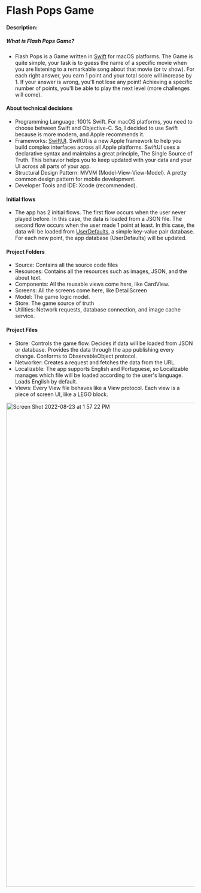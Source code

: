 # Flash Pops Game
#### Description:

##### What is Flash Pops Game?

- Flash Pops is a Game written in [Swift](https://www.swift.org) for macOS platforms. The Game is quite simple, your task is to guess the name of a specific movie when you are listening to a remarkable song about that movie (or tv show). For each right answer, you earn 1 point and your total score will increase by 1. If your answer is wrong, you'll not lose any point! Achieving a specific number of points, you'll be able to play the next level (more challenges will come).

#### About technical decisions

- Programming Language: 100% Swift. For macOS platforms, you need to choose between Swift and Objective-C. So, I decided to use Swift because is more modern, and Apple recommends it.
- Frameworks: [SwiftUI](https://developer.apple.com/xcode/swiftui/). SwiftUI is a new Apple framework to help you build complex interfaces across all Apple platforms. SwiftUI uses a declarative syntax and maintains a great principle, The Single Source of Truth. This behavior helps you to keep updated with your data and your UI across all parts of your app.
- Structural Design Pattern: MVVM (Model-View-View-Model). A pretty common design pattern for mobile development.
- Developer Tools and IDE: Xcode (recommended).

#### Initial flows

- The app has 2 initial flows. The first flow occurs when the user never played before. In this case, the data is loaded from a JSON file. The second flow occurs when the user made 1 point at least. In this case, the data will be loaded from [UserDefaults](https://developer.apple.com/documentation/foundation/userdefaults), a simple key-value pair database. For each new point, the app database (UserDefaults) will be updated. 

#### Project Folders

- Source: Contains all the source code files
- Resources: Contains all the resources such as images, JSON, and the about text.
- Components: All the reusable views come here, like CardView.
- Screens: All the screens come here, like DetailScreen
- Model: The game logic model.
- Store: The game source of truth
- Utilities: Network requests, database connection, and image cache service.

#### Project Files

- Store: Controls the game flow. Decides if data will be loaded from JSON or database. Provides the data through the app publishing every change. Conforms to ObservableObject protocol.
- Networker: Creates a request and fetches the data from the URL.
- Localizable: The app supports English and Portuguese, so Localizable manages which file will be loaded according to the user's language. Loads English by default.
- Views: Every View file behaves like a View protocol. Each view is a piece of screen UI, like a LEGO block.

<img width="1291" alt="Screen Shot 2022-08-23 at 1 57 22 PM" src="https://user-images.githubusercontent.com/19983507/186218402-7763c00a-f674-45de-a4c2-66a55e163d58.png">
